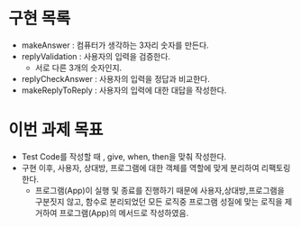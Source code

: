 # 구현 목록

- makeAnswer : 컴퓨터가 생각하는 3자리 숫자를 만든다.
- replyValidation : 사용자의 입력을 검증한다.
  - 서로 다른 3개의 숫자인지.
- replyCheckAnswer : 사용자의 입력을 정답과 비교한다.
- makeReplyToReply : 사용자의 입력에 대한 대답을 작성한다.

# 이번 과제 목표

- Test Code를 작성할 때 , give, when, then을 맞춰 작성한다.
- 구현 이후, 사용자, 상대방, 프로그램에 대한 객체를 역할에 맞게 분리하여 리팩토링한다.
  - 프로그램(App)이 실행 및 종료를 진행하기 때문에 사용자,상대방,프로그램을 구분짓지 않고, 함수로 분리되었던 모든 로직중 프로그램 성질에 맞는 로직을 제거하여 프로그램(App)의 메서드로 작성하였음.
